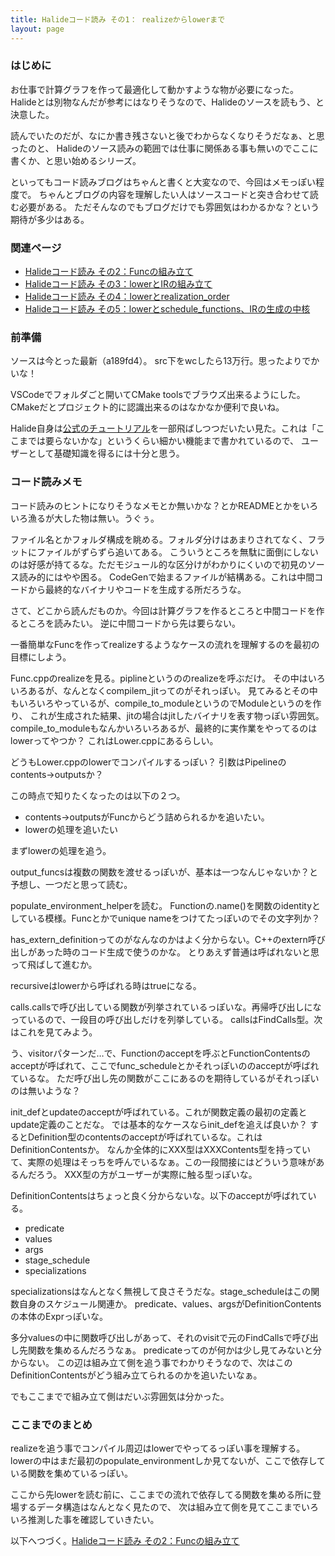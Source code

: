 ```yaml
---
title: Halideコード読み その1： realizeからlowerまで
layout: page
---
```


### はじめに

お仕事で計算グラフを作って最適化して動かすような物が必要になった。
Halideとは別物なんだが参考にはなりそうなので、Halideのソースを読もう、と決意した。

読んでいたのだが、なにか書き残さないと後でわからなくなりそうだなぁ、と思ったのと、
Halideのソース読みの範囲では仕事に関係ある事も無いのでここに書くか、と思い始めるシリーズ。

といってもコード読みブログはちゃんと書くと大変なので、今回はメモっぽい程度で。
ちゃんとブログの内容を理解したい人はソースコードと突き合わせて読む必要がある。
ただそんなのでもブログだけでも雰囲気はわかるかな？という期待が多少はある。

### 関連ページ

- [Halideコード読み その2：Funcの組み立て](https://karino2.github.io/2020/10/14/halide_reading_2.html)
- [Halideコード読み その3：lowerとIRの組み立て](https://karino2.github.io/2020/10/15/halide_reading_3.html)
- [Halideコード読み その4：lowerとrealization_order](https://karino2.github.io/2020/10/19/halide_reading_4.html)
- [Halideコード読み その5：lowerとschedule_functions、IRの生成の中核](https://karino2.github.io/2020/10/19/halide_reading_5.html)

### 前準備

ソースは今とった最新（a189fd4）。
src下をwcしたら13万行。思ったよりでかいな！

VSCodeでフォルダごと開いてCMake toolsでブラウズ出来るようにした。
CMakeだとプロジェクト的に認識出来るのはなかなか便利で良いね。

Halide自身は[公式のチュートリアル](https://halide-lang.org/tutorials/tutorial_introduction.html)を一部飛ばしつつだいたい見た。これは「ここまでは要らないかな」というくらい細かい機能まで書かれているので、
ユーザーとして基礎知識を得るには十分と思う。

### コード読みメモ

コード読みのヒントになりそうなメモとか無いかな？とかREADMEとかをいろいろ漁るが大した物は無い。うぐぅ。

ファイル名とかフォルダ構成を眺める。フォルダ分けはあまりされてなく、フラットにファイルがずらずら追いてある。
こういうところを無駄に面倒にしないのは好感が持てるな。ただモジュール的な区分けがわかりにくいので初見のソース読み的にはやや困る。
CodeGenで始まるファイルが結構ある。これは中間コードから最終的なバイナリやコードを生成する所だろうな。

さて、どこから読んだものか。今回は計算グラフを作るところと中間コードを作るところを読みたい。
逆に中間コードから先は要らない。

一番簡単なFuncを作ってrealizeするようなケースの流れを理解するのを最初の目標にしよう。

Func.cppのrealizeを見る。piplineというののrealizeを呼ぶだけ。
その中はいろいろあるが、なんとなくcompilem_jitってのがそれっぽい。
見てみるとその中もいろいろやっているが、compile_to_moduleというのでModuleというのを作り、
これが生成された結果、jitの場合はjitしたバイナリを表す物っぽい雰囲気。
compile_to_moduleもなんかいろいろあるが、最終的に実作業をやってるのはlowerってやつか？
これはLower.cppにあるらしい。

どうもLower.cppのlowerでコンパイルするっぽい？
引数はPipelineのcontents->outputsか？

この時点で知りたくなったのは以下の２つ。

- contents->outputsがFuncからどう詰められるかを追いたい。
- lowerの処理を追いたい

まずlowerの処理を追う。

output_funcsは複数の関数を渡せるっぽいが、基本は一つなんじゃないか？と予想し、一つだと思って読む。

populate_environment_helperを読む。
Functionの.name()を関数のidentityとしている模様。Funcとかでunique nameをつけてたっぽいのでその文字列か？

has_extern_definitionってのがなんなのかはよく分からない。C++のextern呼び出しがあった時のコード生成で使うのかな。
とりあえず普通は呼ばれないと思って飛ばして進むか。

recursiveはlowerから呼ばれる時はtrueになる。

calls.callsで呼び出している関数が列挙されているっぽいな。再帰呼び出しになっているので、一段目の呼び出しだけを列挙している。
callsはFindCalls型。次はこれを見てみよう。

う、visitorパターンだ…で、Functionのacceptを呼ぶとFunctionContentsのacceptが呼ばれて、ここでfunc_scheduleとかそれっぽいののacceptが呼ばれているな。
ただ呼び出し先の関数がここにあるのを期待しているがそれっぽいのは無いような？

init_defとupdateのacceptが呼ばれている。これが関数定義の最初の定義とupdate定義のことだな。
では基本的なケースならinit_defを追えば良いか？
するとDefinition型のcontentsのacceptが呼ばれているな。これはDefinitionContentsか。
なんか全体的にXXX型はXXXContents型を持っていて、実際の処理はそっちを呼んでいるなぁ。この一段間接にはどういう意味があるんだろう。
XXX型の方がユーザーが実際に触る型っぽいな。

DefinitionContentsはちょっと良く分からないな。以下のacceptが呼ばれている。

- predicate
- values
- args
- stage_schedule
- specializations

specializationsはなんとなく無視して良さそうだな。stage_scheduleはこの関数自身のスケジュール関連か。
predicate、values、argsがDefinitionContentsの本体のExprっぽいな。

多分valuesの中に関数呼び出しがあって、それのvisitで元のFindCallsで呼び出し先関数を集めるんだろうなぁ。
predicateってのが何かは少し見てみないと分からない。
この辺は組み立て側を追う事でわかりそうなので、次はこのDefinitionContentsがどう組み立てられるのかを追いたいなぁ。

でもここまでで組み立て側はだいぶ雰囲気は分かった。

### ここまでのまとめ

realizeを追う事でコンパイル周辺はlowerでやってるっぽい事を理解する。
lowerの中はまだ最初のpopulate_environmentしか見てないが、ここで依存している関数を集めているっぽい。

ここから先lowerを読む前に、ここまでの流れで依存してる関数を集める所に登場するデータ構造はなんとなく見たので、
次は組み立て側を見てここまでいろいろ推測した事を確認していきたい。

以下へつづく。[Halideコード読み その2：Funcの組み立て](https://karino2.github.io/2020/10/14/halide_reading_2.html)
